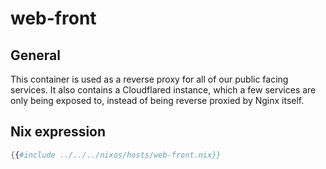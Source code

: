 # web-front

## General

This container is used as a reverse proxy for all of our public facing services.
It also contains a Cloudflared instance,
which a few services are only being exposed to, instead of being reverse proxied by Nginx itself.

## Nix expression

```nix
{{#include ../../../nixos/hosts/web-front.nix}}
```
